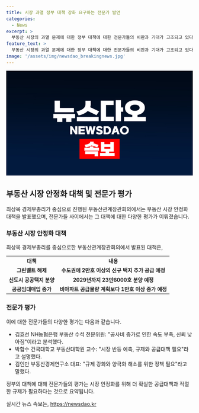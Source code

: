 ```yaml
---
title: 시장 과열 정부 대책 강화 요구하는 전문가 발언
categories:
  - News
excerpt: >
  부동산 시장의 과열 문제에 대한 정부 대책에 대한 전문가들의 비판과 기대가 고조되고 있다. 최상목 경제부총리 겸 기획재정부 장관은 서울과 수도권을 중심으로 집값과 거래량의 상승세에 대응하기 위해 공급 정책을 발표했다. 그러나 이에 대해 전문가들은 더 강력한 주택 공급 방안과 규제가 필요하다는 입장을 피력하고 있다. 또한, 부동산 시장의 상승에 따른 우려와 대책의 부족함에 대한 비판도 나오고 있다.
feature_text: >
  부동산 시장의 과열 문제에 대한 정부 대책에 대한 전문가들의 비판과 기대가 고조되고 있다. 최상목 경제부총리 겸 기획재정부 장관은 서울과 수도권을 중심으로 집값과 거래량의 상승세에 대응하기 위해 공급 정책을 발표했다. 그러나 이에 대해 전문가들은 더 강력한 주택 공급 방안과 규제가 필요하다는 입장을 피력하고 있다. 또한, 부동산 시장의 상승에 따른 우려와 대책의 부족함에 대한 비판도 나오고 있다.
image: '/assets/img/newsdao_breakingnews.jpg'
---
```


<p><img src="/assets/img/newsdao_breakingnews.jpg" alt="koreaapp 속보" /></p>

<h2 data-ke-size="size26">부동산 시장 안정화 대책 및 전문가 평가</h2>

<p data-ke-size="size16">최상목 경제부총리가 중심으로 진행된 부동산관계장관회의에서는 부동산 시장 안정화 대책을 발표했으며, 전문가들 사이에서는 그 대책에 대한 다양한 평가가 이뤄졌습니다.</p>

<h3>부동산 시장 안정화 대책</h3>

<p data-ke-size="size16">최상목 경제부총리를 중심으로한 부동산관계장관회의에서 발표된 대책은,</p>

<table>
  <tr>
    <td style="text-align: center; height: 17px;"><b>대책</b></td>
    <td style="text-align: center; height: 17px;"><b>내용</b></td>
  </tr>
  <tr>
    <td style="text-align: center; height: 17px;"><b>그린벨트 해제</b></td>
    <td style="text-align: center; height: 17px;"><b>수도권에 2만호 이상의 신규 택지 추가 공급 예정</b></td>
  </tr>
  <tr>
    <td style="text-align: center; height: 17px;"><b>신도시 공공택지 분양</b></td>
    <td style="text-align: center; height: 17px;"><b>2029년까지 23만6000호 분양 예정</b></td>
  </tr>
  <tr>
    <td style="text-align: center; height: 17px;"><b>공공임대매입 증가</b></td>
    <td style="text-align: center; height: 17px;"><b>비아파트 공급물량 계획보다 1만호 이상 증가 예정</b></td>
  </tr>
</table>

<h3>전문가 평가</h3>

<p data-ke-size="size16">이에 대한 전문가들의 다양한 평가는 다음과 같습니다.</p>

<ul>
  <li>김효선 NH농협은행 부동산 수석 전문위원: "공사비 증가로 인한 속도 부족, 신뢰 낮아짐"이라고 분석했다.</li>
  <li>박합수 건국대학교 부동산대학원 교수: "시장 반등 예측, 규제와 공급대책 필요"라고 설명했다.</li>
  <li>김인만 부동산경제연구소 대표: "규제 강화와 양극화 해소를 위한 정책 필요"라고 말했다.</li>
</ul>

<p data-ke-size="size16">정부의 대책에 대해 전문가들의 평가는 시장 안정화를 위해 더 확실한 공급대책과 적절한 규제가 필요하다는 것으로 요약됩니다.</p>
실시간 뉴스 속보는, <a href="https://newsdao.kr" rel="dofollow">https://newsdao.kr</a>


